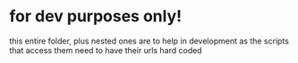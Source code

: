 # for dev purposes only!

this entire folder, plus nested ones are to help in development as the scripts that access them need to have their urls hard coded